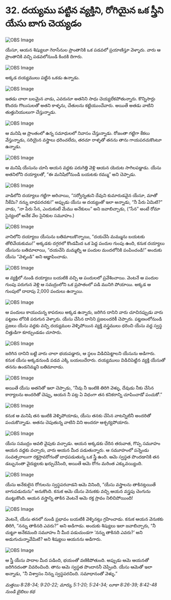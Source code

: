 # 32. దయ్యము పట్టిన వ్యక్తిని, రోగియైన ఒక స్త్రీని యేసు బాగు చెయ్యడం 

![OBS Image](https://cdn.door43.org/obs/jpg/360px/obs-en-32-01.jpg)

యేసూ, ఆయన శిష్యులూ గెరాసేనుల ప్రాంతానికి ఒక పడవలో ప్రయాణిస్తూ వెళ్ళారు. వారు ఆ ప్రాంతానికి వచ్చి పడవలోనుండి కిందకి దిగారు.

![OBS Image](https://cdn.door43.org/obs/jpg/360px/obs-en-32-02.jpg)

అక్కడ దయ్యములు పట్టిన ఒకడు ఉన్నాడు.

![OBS Image](https://cdn.door43.org/obs/jpg/360px/obs-en-32-03.jpg)

ఇతడు చాలా బలమైన వాడు, ఎవరునూ అతనిని సాధు చెయ్యలేకపోతున్నారు. కొన్నిసార్లు కొందరు గొలుసులతో అతని కాళ్ళను, చేతులను కట్టియుంచేవారు. అయితే అతడు వాటిని తుత్తునియులుగా చేస్తున్నాడు.

![OBS Image](https://cdn.door43.org/obs/jpg/360px/obs-en-32-04.jpg)

ఆ మనిషి ఆ ప్రాంతంలో ఉన్న సమాధులలో నివాసం చేస్తున్నాడు. రోజంతా గట్టిగా కేకలు వేస్తున్నాడు, సరియైన వస్త్రాలు ధరించలేదు, తరచూ రాళ్ళతో తనను తాను గాయపరచుకొంటూ ఉన్నాడు. 

![OBS Image](https://cdn.door43.org/obs/jpg/360px/obs-en-32-05.jpg)

ఆ మనిషి యేసును చూసి ఆయన వద్దకు పరుగెత్తి వెళ్లి ఆయన యెదుట సాగిలపడ్డాడు. యేసు అతనిలోని దయ్యాలతో, “ఈ మనిషిలోనుండి బయటకు రమ్ము” అని చెప్పాడు.

![OBS Image](https://cdn.door43.org/obs/jpg/360px/obs-en-32-06.jpg)

వాడిలోని దయ్యాలు గట్టిగా అరిచాయి, “సర్వోన్నతుని దేవుని కుమారుడవైన యేసూ, మాతో నీకేమి? నన్ను బాధపరచకు!” అప్పుడు యేసు ఆ దయ్యంతో ఇలా అన్నాడు, “నీ పేరు ఏమిటి?” వాడు, “నా పేరు సేన, ఎందుకంటే మేము అనేకులం” అని జవాబిచ్చాడు, (“సేన” అంటే రోమా సైన్యంలో అనేక వేల సైనికుల సమూహం.)

![OBS Image](https://cdn.door43.org/obs/jpg/360px/obs-en-32-07.jpg)

వానిలోని దయ్యాలు యేసును బతిమాలుకొన్నాయి, “దయచేసి మమ్మును బయటకు తోలివేయకుము!” అక్కడకు దగ్గరలో కొండమీద ఒక పెద్ద పందుల గుంపు ఉంది, కనుక దయ్యాలు యేసును బతిమాలాయి, “దయచేసి మమ్మల్ని ఆ పందుల మందలోనికి పంపించండి!” అందుకు యేసు “వెళ్ళండి” అని ఆజ్ఞాపించాడు.

![OBS Image](https://cdn.door43.org/obs/jpg/360px/obs-en-32-08.jpg)

ఆ వ్యక్తిలో నుండి దయ్యాలు బయటికి వచ్చి ఆ పందులలో ప్రవేశించాయి. వెంటనే ఆ పందుల గుంపు పరుగున వెళ్లి ఆ సమద్రంలోని ఒక ప్రపాతంలో పడి మునిగి పోయాయి. అక్కడ ఆ గుంపులో దాదాపు 2,000 పందులు ఉన్నాయి. 

![OBS Image](https://cdn.door43.org/obs/jpg/360px/obs-en-32-09.jpg)

ఆ పందులు కాయుచున్న కాపరులు అక్కడ ఉన్నారు, జరిగిన దానిని వారు చూచినప్పుడు వారు పట్టణం లోనికి పరుగున వెళ్ళారు. యేసు చేసిన దానిని ప్రజలందరికీ చెప్పారు. పట్టణంలోనుండి ప్రజలు యేసు వద్దకు వచ్చి దయ్యముల వెళ్ళిపోయిన వ్యక్తి వస్త్రములు ధరించి యేసు వద్ద స్వస్థ చిత్తుడిగా కూర్చుండడం చూసారు. 

![OBS Image](https://cdn.door43.org/obs/jpg/360px/obs-en-32-10.jpg)

జరిగిన దానిని బట్టి వారు చాలా భయపడ్డారు, ఆ స్థలం విడిచిపెట్టాలని యేసును అడిగారు. కనుక యేసు అక్కడనుండి పడవ ఎక్కి బయలుదేరారు. దయ్యములు విడిచిపెట్టిన వ్యక్తి యేసుతో తనను ఉండనిమ్మని బతిమాలాడు. 

![OBS Image](https://cdn.door43.org/obs/jpg/360px/obs-en-32-11.jpg)

అయితే యేసు అతనితో ఇలా చెప్పాడు, “నీవు నీ ఇంటికి తిరిగి వెళ్ళు, దేవుడు నీకు చేసిన కార్యాలను అందరితో చెప్పు, ఆయన నీ పట్ల ఏ విధంగా తన కనికరాన్ని చూపించాడో పంచుకో.”

![OBS Image](https://cdn.door43.org/obs/jpg/360px/obs-en-32-12.jpg)

కనుక ఆ మనిషి తన ఇంటికి వెళ్ళిపోయాడు, యేసు తనకు చేసిన వాటన్నిటినీ అందరితో పంచుకొన్నాడు. అతను చెపుతున్న వాటిని విని అందరూ ఆశ్చర్యపోయారు.

![OBS Image](https://cdn.door43.org/obs/jpg/360px/obs-en-32-13.jpg)

యేసు సముద్రం ఆవలి వైపుకు వచ్చాడు. ఆయన అక్కడకు చేరిన తరువాత, గొప్ప సమూహం ఆయన వద్దకు వచ్చారు, వారు ఆయన మీద పడుతున్నారు. ఆ సమూహంలో పన్నెండు సంవత్సరాలుగా రక్తస్రావరోగంతో బాధపడుతున్న ఒక స్త్రీ ఉంది. ఆమె స్వస్థత పొందడానికి తన డబ్బునంతా వైద్యులకు ఖర్చుచేసింది, అయితే ఆమె రోగం మరింత ఎక్కువయ్యింది.

![OBS Image](https://cdn.door43.org/obs/jpg/360px/obs-en-32-14.jpg)

యేసు అనేకులైన రోగులను స్వస్థపరచాడని ఆమె వినింది, “యేసు వస్త్రాలను తాకినట్లయితే బాగుపడుదును”  అనుకొంది. కనుక ఆమె యేసు వెనుకకు వచ్చి ఆయన వస్త్రపు చెంగును ముట్టుకొంది. ఆయన వస్త్రాన్ని తాకిన వెంటనే ఆమె రక్త స్రావం నిలిచిపోయింది!

![OBS Image](https://cdn.door43.org/obs/jpg/360px/obs-en-32-15.jpg)

వెంటనే, యేసు తనలో నుండి ప్రభావం బయటికి వెళ్ళినట్లు గ్రహించాడు. కనుక ఆయన వెనుకకు తిరిగి, “నన్ను తాకినది ఎవరు?” అని అడిగాడు. అందుకు శిష్యులు ఇలా జవాబిచ్చారు, “నీ చుట్టూ అనేకమంది సమూహం నీ మీద పడుచుండగా ‘నన్ను తాకినది ఎవరు?’ అని అడుగుచున్నావేమిటి? అని శిష్యులు ఆయనను అడిగారు.

![OBS Image](https://cdn.door43.org/obs/jpg/360px/obs-en-32-16.jpg)

ఆ స్త్రీ యేసు పాదాల మీద పడింది, భయంతో వణికిపోతుంది. అప్పుడు ఆమె ఆయనతో జరిగినదంతా వివరించింది. తాను ఆమె స్వస్థత పొందాననీ చెప్పింది. యేసు ఆమెతో ఇలా అన్నాడు, “నీ విశ్వాసం నిన్ను స్వస్థపరచింది. సమాధానంతో వెళ్ళు.”

_మత్తయి 8:28-34; 9:20-22; మార్కు 5:1-20; 5:24-34; లూకా 8:26-39; 8:42-48 నుండి బైబిలు కథ_

